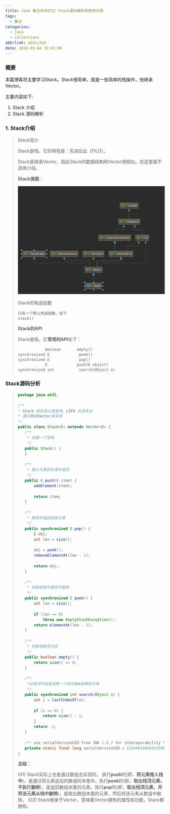 ```yaml
---
title: Java 集合系列07之 Stack源码解析和使用示例
tags:
  - 集合
categories:
  - java
  - collections
abbrlink: ab3cc2a5
date: 2019-03-04 15:41:00
---
```

### 概要

本篇博客将主要学习Stack。Stack很简单，就是一些简单的栈操作，他继承Vector。

主要内容如下:

1. Stack 介绍
2. Stack 源码解析

<!-- more -->

### 1. Stack介绍

>Stack简介
>
>Stack是栈。它的特性是：先进后出（FILO）。
>
>Stack是继承Vector，因此Stack的数据结构和Vector很相似。在这里就不具体介绍。
>
>**Stack类图**：
>
>![upload successful](/images/pasted-159.png)
>
>Stack的构造函数
>
>```
>只有一个默认构造函数，如下
>stack()
>```
>
>**Stack的API**
>
>Stack是栈，它**常用的API**如下：
>
>```
>             boolean       empty()
>synchronized E             peek()
>synchronized E             pop()
>             E             push(E object)
>synchronized int           search(Object o)
>```

### Stack源码分析

>```java
>package java.util;
>
>/**
> * Stack 顾名思义就是栈，LIFO 后进先出
> * 通过集成Vector来实现
> */
>public class Stack<E> extends Vector<E> {
>    /**
>     * 创建一个空栈
>     */
>    public Stack() {
>    }
>
>    /**
>     * 插入元素到队尾并返回
>     */
>    public E push(E item) {
>        addElement(item);
>
>        return item;
>    }
>
>    /**
>     * 删除并返回栈首元素
>     */
>    public synchronized E pop() {
>        E obj;
>        int len = size();
>
>        obj = peek();
>        removeElementAt(len - 1);
>
>        return obj;
>    }
>
>    /**
>     * 获取栈首元素但不删除
>     */
>    public synchronized E peek() {
>        int len = size();
>
>        if (len == 0)
>            throw new EmptyStackException();
>        return elementAt(len - 1);
>    }
>
>    /**
>     * 判断栈是否为空
>     */
>    public boolean empty() {
>        return size() == 0;
>    }
>
>    /**
>     *从栈顶开始查找第一个和对象o相等的元素
>     */
>    public synchronized int search(Object o) {
>        int i = lastIndexOf(o);
>
>        if (i >= 0) {
>            return size() - i;
>        }
>        return -1;
>    }
>
>    /** use serialVersionUID from JDK 1.0.2 for interoperability */
>    private static final long serialVersionUID = 1224463164541339165L;
>}
>
>```
>
>**总结**：
>
>(01) Stack实际上也是通过数组去实现的。
>​       执行**push**时(即，**将元素推入栈中**)，是通过将元素追加的数组的末尾中。
>​       执行**peek**时(即，**取出栈顶元素，不执行删除**)，是返回数组末尾的元素。
>​       执行**pop**时(即，**取出栈顶元素，并将该元素从栈中删除**)，是取出数组末尾的元素，然后将该元素从数组中删除。
>(02) Stack继承于Vector，意味着Vector拥有的属性和功能，Stack都拥有。
>
>

